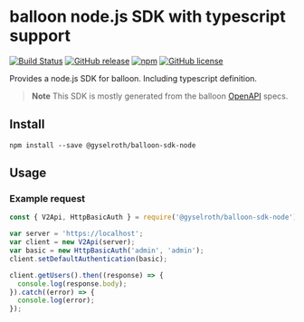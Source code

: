 # balloon node.js SDK with typescript support

[![Build Status](https://travis-ci.org/gyselroth/balloon-sdk-node.svg?branch=master)](https://travis-ci.org/gyselroth/balloon-sdk-typescript-node)
[![GitHub release](https://img.shields.io/github/release/gyselroth/balloon-sdk-node.svg)](https://github.com/gyselroth/balloon-sdk-typescript-node/releases)
[![npm](https://img.shields.io/npm/v/@gyselroth/balloon-sdk-node.svg)](https://www.npmjs.com/package/@gyselroth/balloon-sdk-node)
[![GitHub license](https://img.shields.io/badge/license-MIT-blue.svg)](https://raw.githubusercontent.com/gyselroth/balloon-sdk-typescript-node/master/LICENSE) 

Provides a node.js SDK for balloon. Including typescript definition.
>**Note** This SDK is mostly generated from the balloon [OpenAPI](https://github.com/OAI/OpenAPI-Specification) specs.

## Install
```
npm install --save @gyselroth/balloon-sdk-node
```

## Usage

### Example request

```javascript
const { V2Api, HttpBasicAuth } = require('@gyselroth/balloon-sdk-node');

var server = 'https://localhost';
var client = new V2Api(server);
var basic = new HttpBasicAuth('admin', 'admin');
client.setDefaultAuthentication(basic);

client.getUsers().then((response) => {
  console.log(response.body);
}).catch((error) => {
  console.log(error);
});
```
